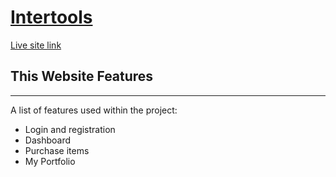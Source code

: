 # [Intertools](https://intertools-1402d.firebaseapp.com/)
[Live site link](https://intertools-1402d.firebaseapp.com/)


## This Website Features
***
A list of features used within the project:
* Login and registration
* Dashboard
* Purchase items
* My Portfolio